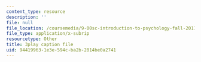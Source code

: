 ```yaml
---
content_type: resource
description: ''
file: null
file_location: /coursemedia/9-00sc-introduction-to-psychology-fall-2011/944199631e3e594cba2b2814be0a2741_MYMYXhR2Ppw.vtt
file_type: application/x-subrip
resourcetype: Other
title: 3play caption file
uid: 94419963-1e3e-594c-ba2b-2814be0a2741
---
```


